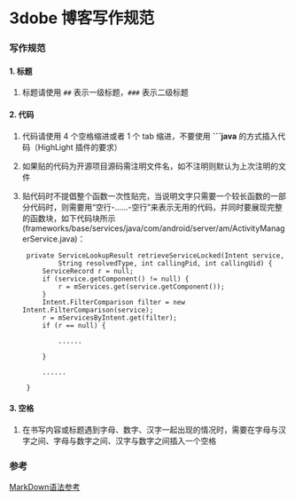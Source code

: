 # 3dobe 博客写作规范

### 写作规范

#### 1. 标题

1. 标题请使用 ``##`` 表示一级标题，``###`` 表示二级标题

#### 2. 代码

1. 代码请使用 4 个空格缩进或者 1 个 tab 缩进，不要使用 **```java** 的方式插入代码（HighLight 插件的要求）
 
2. 如果贴的代码为开源项目源码需注明文件名，如不注明则默认为上次注明的文件
 
3. 贴代码时不提倡整个函数一次性贴完，当说明文字只需要一个较长函数的一部分代码时，则需要用“空行-......-空行”来表示无用的代码，并同时要展现完整的函数块，如下代码块所示(frameworks/base/services/java/com/android/server/am/ActivityManagerService.java)：

        private ServiceLookupResult retrieveServiceLocked(Intent service,
                String resolvedType, int callingPid, int callingUid) {
            ServiceRecord r = null;
            if (service.getComponent() != null) {
                r = mServices.get(service.getComponent());
            }
            Intent.FilterComparison filter = new Intent.FilterComparison(service);
            r = mServicesByIntent.get(filter);
            if (r == null) {
                    
                ......
        
            }
            
            ......
        
        }

#### 3. 空格

1. 在书写内容或标题遇到字母、数字、汉字一起出现的情况时，需要在字母与汉字之间、字母与数字之间、汉字与数字之间插入一个空格

### 参考

[MarkDown语法参考](http://wowubuntu.com/markdown/)
